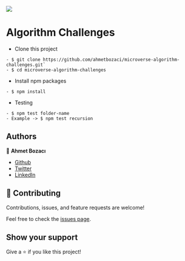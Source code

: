 [![](https://img.shields.io/badge/Microverse-blueviolet)](https://www.microverse.org/?grsf=04r25h)


# Algorithm Challenges

- Clone this project
```
- $ git clone https://github.com/ahmetbozaci/microverse-algorithm-challenges.git`
- $ cd microverse-algorithm-challenges
```
- Install npm packages
```
- $ npm install
```
- Testing
```
- $ npm test folder-name
- Example -> $ npm test recursion
```
## Authors

👤 **Ahmet Bozacı**
- [Github](https://github.com/ahmetbozaci)
- [Twitter](https://twitter.com/ahmtbozaci)
- [LinkedIn](https://www.linkedin.com/in/ahmetbozaci/)

## 🤝 Contributing

Contributions, issues, and feature requests are welcome!

Feel free to check the [issues page](../../issues/).

## Show your support

Give a ⭐️ if you like this project!
